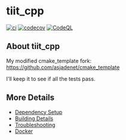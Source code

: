 # tiit_cpp

[![ci](https://github.com/asjadenet/tiit_cpp/actions/workflows/ci.yml/badge.svg)](https://github.com/asjadenet/tiit_cpp/actions/workflows/ci.yml)
[![codecov](https://codecov.io/gh/asjadenet/tiit_cpp/branch/main/graph/badge.svg)](https://codecov.io/gh/asjadenet/tiit_cpp)
[![CodeQL](https://github.com/asjadenet/tiit_cpp/actions/workflows/codeql-analysis.yml/badge.svg)](https://github.com/asjadenet/tiit_cpp/actions/workflows/codeql-analysis.yml)

## About tiit_cpp
My modified cmake_template fork: https://github.com/asjadenet/cmake_template

I'll keep it to see if all the tests pass.

## More Details

 * [Dependency Setup](README_dependencies.md)
 * [Building Details](README_building.md)
 * [Troubleshooting](README_troubleshooting.md)
 * [Docker](README_docker.md)
